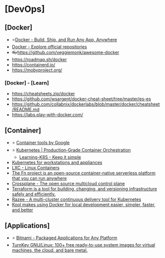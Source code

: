 # [DevOps]

## [Docker]

- ⭐[Docker - Build, Ship, and Run Any App, Anywhere](https://www.docker.com/)
- [Docker - Explore official repositories](https://hub.docker.com/)
- 👓<https://github.com/veggiemonk/awesome-docker>
- <https://roadmap.sh/docker>
- <https://containerd.io/>
- <https://mobyproject.org/>

### [Docker] - [Learn]

- <https://cheatsheets.zip/docker>
- <https://github.com/wsargent/docker-cheat-sheet/tree/master/es-es>
- <https://github.com/collabnix/dockerlabs/blob/master/docker/cheatsheet/README.md>
- <https://labs.play-with-docker.com/>

## [Container]

- ⭐ [Container tools by Google](https://github.com/GoogleContainerTools)
- ⭐ [Kubernetes | Production-Grade Container Orchestration](https://kubernetes.io/)
  - [Learning-K8S - Keep it simple](https://github.com/knrt10/kubernetes-basicLearning)
- [Kubernetes for workstations and appliances](https://microk8s.io/)
- [LXC - Linux Containers](https://linuxcontainers.org/)
- [The Fn project is an open-source container-native serverless platform that you can run anywhere](https://fnproject.io/)
- [Crossplane - The open source multicloud control plane](https://crossplane.io/)
- [Terraform is a tool for building, changing, and versioning infrastructure safely and efficiently.](https://www.terraform.io/)
- [Razee - A multi-cluster continuous delivery tool for Kubernetes](https://razee.io/)
- [Kool makes using Docker for local development easier, simpler, faster, and better](https://kool.dev/)

## [Applications]

- ⭐ [Bitnami - Packaged Applications for Any Platform](https://bitnami.com/)
- [TurnKey GNU/Linux: 100+ free ready-to-use system images for virtual machines, the cloud, and bare metal.](https://www.turnkeylinux.org/)
